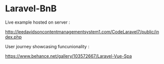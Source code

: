 # Laravel-BnB

Live example hosted on server :

http://leedavidsoncontentmanagementsystem1.com/CodeLaravel7/public/index.php

User journey showcasing funcunionality :

https://www.behance.net/gallery/103572667/Laravel-Vue-Spa
